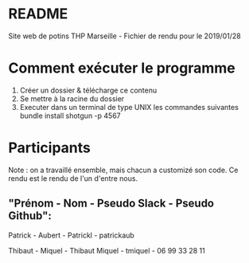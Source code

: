 README
======

Site web de potins
THP Marseille - Fichier de rendu pour le 2019/01/28

Comment exécuter le programme
=============

1. Créer un dossier & télécharge ce contenu
2. Se mettre à la racine du dossier
3. Executer dans un terminal de type UNIX les commandes suivantes 
		bundle install
		shotgun -p 4567 


Participants 
==========

Note : on a travaillé ensemble, mais chacun a customizé son code.
Ce rendu est le rendu de l'un d'entre nous.

"Prénom - Nom - Pseudo Slack - Pseudo Github":
--------------------------------------------

Patrick - Aubert - Patrickl - patrickaub  

Thibaut - Miquel - Thibaut Miquel - tmiquel - 06 99 33 28 11

